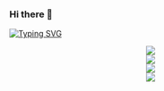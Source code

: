 ### Hi there 👋

<!--
**mjcfx/mjcfx** is a ✨ _special_ ✨ repository because its `README.md` (this file) appears on your GitHub profile.

Here are some ideas to get you started:

- 🔭 I’m currently working on ...
- 🌱 I’m currently learning ...
- 👯 I’m looking to collaborate on ...
- 🤔 I’m looking for help with ...
- 💬 Ask me about ...
- 📫 How to reach me: ...
- 😄 Pronouns: ...
- ⚡ Fun fact: ...
-->
<!-- 打字特效 -->
[![Typing SVG](https://readme-typing-svg.herokuapp.com?color=%2336BCF7&center=%E5%81%87&vCenter=%E7%9C%9F&lines=%E6%AC%A2%E8%BF%8E%E8%AE%BF%E9%97%AE%E6%88%91%E7%9A%84GitHub%E4%B8%BB%E9%A1%B5)](https://git.io/typing-svg)


<div align="center">
    <img src="https://metrics.lecoq.io/sun0225SUN?template=classic&config.timezone=Asia%2FShanghai">
</div>

<!-- GitHub资料奖杯 -->
<div align="center">
    <img  src="https://github-profile-trophy.vercel.app/?username=sun0225SUN" />
</div>

<!-- GitHub 活动统计图 -->
<div align="center">
    <img src="https://activity-graph.herokuapp.com/graph?username=sun0225SUN&theme=xcode" />
</div>

<!-- GitHub 连续打卡 -->
<div align="center">
    <img  src="https://github-readme-streak-stats.herokuapp.com/?user=sun0225SUN" />
</div>
